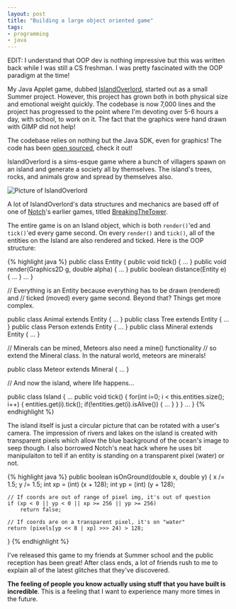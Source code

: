 ```yaml
---
layout: post
title: "Building a large object oriented game"
tags:
- programming
- java
---
```


EDIT: I understand that OOP dev is nothing impressive but this was written back while I was still a CS freshman. I was pretty fascinated with the OOP paradigm at the time!

My Java Applet game, dubbed [IslandOverlord](http://codelucas.com/pages/island-overlord.html), started out as a small Summer project. However, this project has grown both in both physical size and emotional weight quickly. The codebase is now 7,000 lines and the project has progressed to the point where I'm devoting over 5-6 hours a day, with school, to work on it. The fact that the graphics were hand drawn with GIMP did not help!

The codebase relies on nothing but the Java SDK, even for graphics! The code has been [open sourced](https://github.com/codelucas/islandoverlord), check it out!

IslandOverlord is a sims-esque game where a bunch of villagers spawn on an island and generate a society all by themselves. The island's trees, rocks, and animals grow and spread by themselves also.

![Picture of IslandOverlord](http://i1145.photobucket.com/albums/o516/lukepop/da522032.png)

A lot of IslandOverlord's data structures and mechanics are based off of one of [Notch](https://mojang.com/notch/)'s earlier games, titled [BreakingTheTower](https://mojang.com/notch/ld12/breaking/).

The entire game is on an Island object, which is both `render()`'ed and `tick()`'ed every game second. On every `render()` and `tick()`, all of the entities on the Island are also rendered and ticked. Here is the OOP structure:

{% highlight java %}
public class Entity {
    public void tick() { ... }
    public void render(Graphics2D g, double alpha) { ... }
    public boolean distance(Entity e) { ... }
    ...
}

// Everything is an Entity because everything has to be drawn (rendered) and
// ticked (moved) every game second. Beyond that? Things get more complex.

public class Animal extends Entity { ... }
public class Tree extends Entity { ... }
public class Person extends Entity { ... }
public class Mineral extends Entity { ... }

// Minerals can be mined, Meteors also need a mine() functionality
// so extend the Mineral class. In the natural world, meteors are minerals!

public class Meteor extends Mineral { ... }

// And now the island, where life happens...

public class Island {
    ...
    public void tick() {
        for(int i=0; i < this.entities.size(); i++) {
            entities.get(i).tick();
            if(!entities.get(i).isAlive()) {
                ...
            }
        }
    }
    ...
}
{% endhighlight %}

The island itself is just a circular picture that can be rotated with a user's camera. The impression of rivers and lakes on the island is created with transparent pixels which allow the blue background of the ocean's image to seep though. I also borrowed Notch's neat hack where he uses bit manipulaiton to tell if an entity is standing on a transparent pixel (water) or not.

{% highlight java %}
public boolean isOnGround(double x, double y) {
    x /= 1.5;
    y /= 1.5;
    int xp = (int) (x + 128);
    int yp = (int) (y + 128);

    // If coords are out of range of pixel img, it's out of question
    if (xp < 0 || yp < 0 || xp >= 256 || yp >= 256) 
        return false;

    // If coords are on a transparent pixel, it's on "water"
    return (pixels[yp << 8 | xp] >>> 24) > 128;
}
{% endhighlight %}

I've released this game to my friends at Summer school and the public reception has been great! After class ends, a lot of friends rush to me to explain all of the latest glitches that they've discovered.

**The feeling of people you know actually using stuff that you have built is incredible**. This is a feeling that I want to experience many more times in the future.
